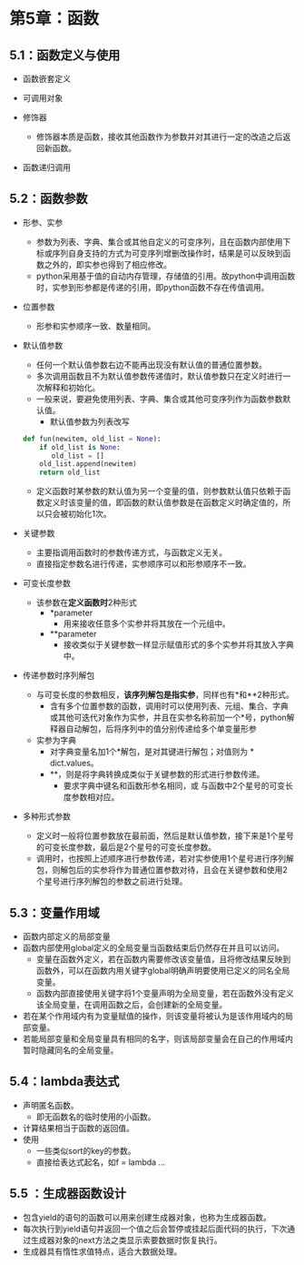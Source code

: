 # 第5章：函数

## 5.1：函数定义与使用

- 函数嵌套定义

- 可调用对象
- 修饰器
  - 修饰器本质是函数，接收其他函数作为参数并对其进行一定的改造之后返回新函数。
- 函数递归调用

## 5.2：函数参数

- 形参、实参
  - 参数为列表、字典、集合或其他自定义的可变序列，且在函数内部使用下标或序列自身支持的方式为可变序列增删改操作时，结果是可以反映到函数之外的，即实参也得到了相应修改。
  - python采用基于值的自动内存管理，存储值的引用。故python中调用函数时，实参到形参都是传递的引用，即python函数不存在传值调用。

- 位置参数
  - 形参和实参顺序一致、数量相同。
  
- 默认值参数
  - 任何一个默认值参数右边不能再出现没有默认值的普通位置参数。
  - 多次调用函数且不为默认值参数传递值时，默认值参数只在定义时进行一次解释和初始化。
  - 一般来说，要避免使用列表、字典、集合或其他可变序列作为函数参数默认值。
    - 默认值参数为列表改写

  ```python
  def fun(newitem, old_list = None):
      if old_list is None:
         old_list = []
      old_list.append(newitem)
      return old_list
  ```

  - 定义函数时某参数的默认值为另一个变量的值，则参数默认值只依赖于函数定义时该变量的值，即函数的默认值参数是在函数定义时确定值的，所以只会被初始化1次。

- 关键参数

  - 主要指调用函数时的参数传递方式，与函数定义无关。
  - 直接指定参数名进行传递，实参顺序可以和形参顺序不一致。

- 可变长度参数

  - 该参数在**定义函数时**2种形式
    - *parameter
      - 用来接收任意多个实参并将其放在一个元组中。
    - **parameter
      - 接收类似于关键参数一样显示赋值形式的多个实参并将其放入字典中。

- 传递参数时序列解包

  - 与可变长度的参数相反，**该序列解包是指实参**，同样也有*和**2种形式。
    - 含有多个位置参数的函数，调用时可以使用列表、元组、集合、字典或其他可迭代对象作为实参，并且在实参名称前加一个*号，python解释器自动解包，后将序列中的值分别传递给多个单变量形参
  - 实参为字典
    - 对字典变量名加1个*解包，是对其键进行解包；对值则为 * dict.values。
    - **，则是将字典转换成类似于关键参数的形式进行参数传递。
      - 要求字典中键名和函数形参名相同，或 与函数中2个星号的可变长度参数相对应。

- 多种形式参数

  - 定义时一般将位置参数放在最前面，然后是默认值参数，接下来是1个星号的可变长度参数，最后是2个星号的可变长度参数。
  - 调用时，也按照上述顺序进行参数传递，若对实参使用1个星号进行序列解包，则解包后的实参将作为普通位置参数对待，且会在关键参数和使用2个星号进行序列解包的参数之前进行处理。

## 5.3：变量作用域

- 函数内部定义的局部变量
- 函数内部使用global定义的全局变量当函数结束后仍然存在并且可以访问。
  - 变量在函数外定义，若在函数内需要修改该变量值，且将修改结果反映到函数外，可以在函数内用关键字global明确声明要使用已定义的同名全局变量。
  - 函数内部直接使用关键字将1个变量声明为全局变量，若在函数外没有定义该全局变量，在调用函数之后，会创建新的全局变量。
- 若在某个作用域内有为变量赋值的操作，则该变量将被认为是该作用域内的局部变量。
- 若能局部变量和全局变量具有相同的名字，则该局部变量会在自己的作用域内暂时隐藏同名的全局变量。

## 5.4：lambda表达式

- 声明匿名函数。
  - 即无函数名的临时使用的小函数。
- 计算结果相当于函数的返回值。
- 使用
  - 一些类似sort的key的参数。
  - 直接给表达式起名，如f = lambda ...

## 5.5 ：生成器函数设计

- 包含yield的语句的函数可以用来创建生成器对象，也称为生成器函数。
- 每次执行到yield语句并返回一个值之后会暂停或挂起后面代码的执行，下次通过生成器对象的next方法之类显示索要数据时恢复执行。
- 生成器具有惰性求值特点，适合大数据处理。